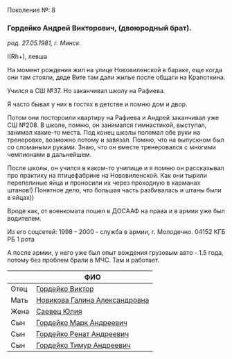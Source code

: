 Поколение №: 8

### Гордейко Андрей Викторович, (двоюродный брат).

_род. 27.05.1981, г. Минск._

I(Rh+), левша

На момент рождения жил на улице Нововиленской в бараке, 
еще когда они там стояли, дяде Вите там дали жилье после общаги на Крапоткина.

Учился в СШ №37. Но заканчивал школу на Рафиева.

Я часто бывал у них в гостях в детстве и помню дом и двор.

Потом они постороили квартиру на Рафиева и Андрей заканчивал уже СШ №208.
В школе, помню, он занимался гимнастикой, выступал, занимал какие-то места. 
Под конец школы поломал обе руки на тренеровке, возможно потому и завязал. 
Помню, что на выпускном был со сломаными руками.
Знаю, что он вместе тренеровался с многими чемпионами в дальнейшем.

После школы, он учился в каком-то училище и я помню он рассказывал про практику на птицефабрике на Нововиленской. 
Как они тырили перепелиные яйца и проносили их через проходную в карманах штанов!) 
Понятное дело, что большая часть разбивалась и штаны были в яйцах))

Вроде как, от военкомата пошел в ДОСААФ на права и в армии уже был водителем.

Из его соцсетей:
1998 - 2000 - служба в армии, г. Молодечно. 04152 КГБ РБ 1 рота

А после армии, у него уже был опыт вождения грузовым авто - 1.5 года, потому без проблем брали в МЧС.
Там и работает.

|      | ФИО                                                                         |
|------|-----------------------------------------------------------------------------|
| Отец | [Гордейко Виктор](/ancestors/7-Гордейко-Виктор)                             |
| Мать | [Новикова Галина Александровна](/ancestors/7-Новикова-Галина-Александровна) |
| Жена | [Саевец Юлия](/ancestors/8-Саевец-Юлия)                                     |
| Сын  | [Гордейко Марк Андреевич](/ancestors/9-Гордейко-Марк-Андреевич)             |
| Сын  | [Гордейко Ренат Андреевич](/ancestors/9-Гордейко-Ренат-Андреевич)           |
| Сын  | [Гордейко Тимур Андреевич](/ancestors/9-Гордейко-Тимур-Андреевич)           |
